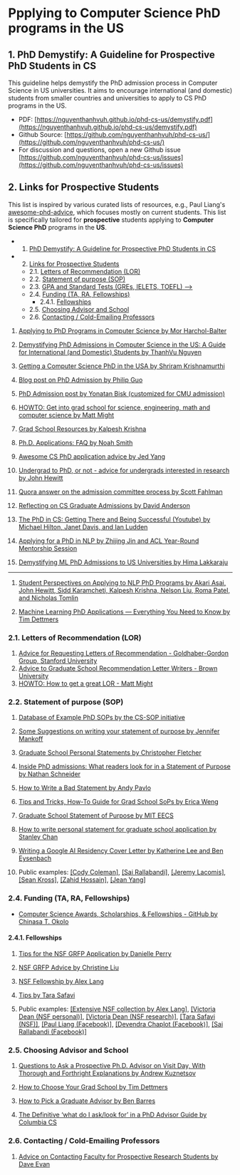 # Ppplying to Computer Science PhD programs in the US


##  1. <a name='PhDDemystify:AGuidelineforProspectivePhDStudentsinCS'></a>PhD Demystify: A Guideline for Prospective PhD Students in CS
This guideline helps demystify the PhD admission process in Computer Science in US universities. It aims to encourage international (and domestic) students from smaller countries and universities to apply to CS PhD programs in the US.

- PDF: [https://nguyenthanhvuh.github.io/phd-cs-us/demystify.pdf](https://nguyenthanhvuh.github.io/phd-cs-us/demystify.pdf)
- Github Source: [https://github.com/nguyenthanhvuh/phd-cs-us/](https://github.com/nguyenthanhvuh/phd-cs-us/)
- For discussion and questions, open a new Github issue [https://github.com/nguyenthanhvuh/phd-cs-us/issues](https://github.com/nguyenthanhvuh/phd-cs-us/issues)



##  2. <a name='LinksforProspectiveStudents'></a>Links for Prospective Students

This list is inspired by various curated lists of resources, e.g., Paul Liang's [awesome-phd-advice](https://github.com/pliang279/awesome-phd-advice), which focuses mostly on current students.  This list is specifically tailored for **prospective** students applying to **Computer Science PhD** programs in the **US**.



<!-- ![](/phd030110s.gif) -->

<!-- vscode-markdown-toc -->
* 1. [PhD Demystify: A Guideline for Prospective PhD Students in CS](#PhDDemystify:AGuidelineforProspectivePhDStudentsinCS)
* 2. [Links for Prospective Students](#LinksforProspectiveStudents)
	* 2.1. [Letters of Recommendation (LOR)](#LettersofRecommendationLOR)
	* 2.2. [Statement of purpose (SOP)](#StatementofpurposeSOP)
	* 2.3. [GPA and Standard Tests (GREs, IELETS, TOEFL) -->](#GPAandStandardTestsGREsIELETSTOEFL--)
	* 2.4. [Funding (TA, RA, Fellowships)](#FundingTARAFellowships)
		* 2.4.1. [Fellowships](#Fellowships)
	* 2.5. [Choosing Advisor and School](#ChoosingAdvisorandSchool)
	* 2.6. [Contacting / Cold-Emailing Professors](#ContactingCold-EmailingProfessors)

<!-- vscode-markdown-toc-config
	numbering=true
	autoSave=true
	/vscode-markdown-toc-config -->
<!-- /vscode-markdown-toc -->



1. [Applying to PhD Programs in Computer Science by Mor Harchol-Balter](https://www.cs.cmu.edu/~harchol/gradschooltalk.pdf)

1. [Demystifying PhD Admissions in Computer Science in the US: A Guide for International (and Domestic) Students by ThanhVu Nguyen](https://github.com/nguyenthanhvuh/phd-cs-us/)

1. [Getting a Computer Science PhD in the USA by Shriram Krishnamurthi](https://parentheticallyspeaking.org/articles/us-cs-phd-faq/)

1. [Blog post on PhD Admission by Philip Guo](https://pg.ucsd.edu/PhD-application-tips.htm)

1. [PhD Admission post by Yonatan Bisk (customized for CMU admission)](https://talkingtorobots.com/FAQ.html)

1. [HOWTO: Get into grad school for science, engineering, math and computer science by Matt Might](https://matt.might.net/articles/how-to-apply-and-get-in-to-graduate-school-in-science-mathematics-engineering-or-computer-science/)

1. [Grad School Resources by Kalpesh Krishna](https://martiansideofthemoon.github.io/2018/05/29/grad-resources.html)

1. [Ph.D. Applications: FAQ by Noah Smith](https://docs.google.com/document/d/1lT-bsIP0GKfh8l5sQnM2hCzzR9prt-QLx16rimUOdIM/edit)


1. [Awesome CS PhD application advice by Jed Yang](https://jedyang.com/post/list-of-awesome-cs-phd-application-advice/)

1. [Undergrad to PhD, or not - advice for undergrads interested in research by John Hewitt](https://nlp.stanford.edu//~johnhew//undergrad-researchers.html)


1. [Quora answer on the admission committee process by Scott Fahlman](https://www.quora.com/What-does-the-admissions-committee-process-for-graduate-school-look-like-Do-you-sit-in-a-room-and-all-discuss-the-same-candidate-at-the-same-time-or-is-it-more-of-an-individual-process-with-opinions-aggregated-at-the-end)

1. [Reflecting on CS Graduate Admissions by David Anderson](https://da-data.blogspot.com/2015/03/reflecting-on-cs-graduate-admissions.html)

1. [The PhD in CS: Getting There and Being Successful (Youtube) by Michael Hilton, Janet Davis, and Ian Ludden](https://www.youtube.com/watch?v=Qn7eUeNw6vI)

1. [Applying for a PhD in NLP by Zhijing Jin and ACL Year-Round Mentorship Session](https://medium.com/@zhijing-jin/applying-for-a-phd-in-nlp-9d070a02cda0)

1. [Demystifying ML PhD Admissions to US Universities by Hima Lakkaraju](https://www.youtube.com/watch?v=z6TkkdlRWcU&ab_channel=HimabinduLakkaraju)

---

1. [Student Perspectives on Applying to NLP PhD Programs by Akari Asai, John Hewitt, Sidd Karamcheti, Kalpesh Krishna, Nelson Liu, Roma Patel, and Nicholas Tomlin](https://blog.nelsonliu.me/2019/10/24/student-perspectives-on-applying-to-nlp-phd-programs/)

1. [Machine Learning PhD Applications — Everything You Need to Know by Tim Dettmers](https://timdettmers.com/2018/11/26/phd-applications/)



<!-- 1. [A long, rambling, mostly personal corpus of advice on applying to Computer Science grad school (for UWCSE students) by Justine Sherry](https://people.eecs.berkeley.edu/~justine/advice.pdf) -->





###  2.1. <a name='LettersofRecommendationLOR'></a>Letters of Recommendation (LOR)


1. [Advice for Requesting Letters of Recommendation - Goldhaber-Gordon Group, Stanford University](https://ggg.stanford.edu/advice-recommendations) 
1. [Advice to Graduate School Recommendation Letter Writers - Brown University](https://cs.brown.edu/~sk/Memos/Grad-School-Recos/)  
1. [HOWTO: How to get a great LOR - Matt Might](https://matt.might.net/articles/how-to-recommendation-letter/) 


###  2.2. <a name='StatementofpurposeSOP'></a>Statement of purpose (SOP)


1. [Database of Example PhD SOPs by the CS-SOP initiative](https://cs-sop.org)

1. [Some Suggestions on writing your statement of purpose by Jennifer Mankoff](https://www.cc.gatech.edu/fce/people/jmankoff/gradschool/sops.html)

1. [Graduate School Personal Statements by Christopher Fletcher](http://cwfletcher.net/Pages/SoP.php)

1. [Inside PhD admissions: What readers look for in a Statement of Purpose by Nathan Schneider](https://nschneid.medium.com/inside-ph-d-admissions-what-readers-look-for-in-a-statement-of-purpose-3db4e6081f80)

1. [How to Write a Bad Statement by Andy Pavlo](https://www.cs.cmu.edu/~pavlo/blog/2015/10/how-to-write-a-bad-statement-for-a-computer-science-phd-admissions-application.html)

1. [Tips and Tricks, How-To Guide for Grad School SoPs by Erica Weng](https://t.co/J71ZD2dKJ1)

1. [Graduate School Statement of Purpose by MIT EECS](https://mitcommlab.mit.edu/eecs/commkit/graduate-school-personal-statement/)

1. [How to write personal statement for graduate school application by Stanley Chan](https://engineering.purdue.edu/ChanGroup/write_statement.html)

1. [Writing a Google AI Residency Cover Letter by Katherine Lee and Ben Eysenbach](https://colinraffel.com/blog/writing-a-google-ai-residency-cover-letter.html)

1. Public examples: [[Cody Coleman]](https://www.codycoleman.com/public/misc/Stanford-purpose.pdf), [[Sai Rallabandi]](http://www.cs.cmu.edu/~srallaba/pdfs/statement_PhD.pdf), [[Jeremy Lacomis]](https://www.cs.cmu.edu/~jlacomis/assets/statement/personal-statement-cmu.pdf), [[Sean Kross]](https://seankross.com/notes/grad-school-essays/ShortPersonalStatement.pdf), [[Zahid Hossain]](https://graphics.stanford.edu/~zhossain/grad/sop_mit.pdf), [[Jean Yang]](https://github.com/jeanqasaur/academic-application-materials/blob/master/phd-application-2007/personal_statement.pdf)


  <!--   \item \href{https://chrisblattman.com/blog/2022/01/11/}{Writing your statement of purpose} by Chris Blattman
  \item \href{http://www.pl-enthusiast.net/2022/10/03/how-to-write-a-grad-school-personal-statement/}{How to Write a Grad School Personal Statement} by Mike Hicks
  \item     \href{https://cs-sop.notion.site/cs-sop/CS-PhD-Statements-of-Purpose-df39955313834889b7ac5411c37b958d?p=f5d5980a71524ebaa4e6ae57266b847c&pm=s}{CS PhD SOP database} by cs-sop.org
 -->

<!-- ###  2.3. <a name='ResearchExperiencePublicationsandall'></a>Research Experience (Publications and all)
###  2.3. <a name='GPAandStandardTestsGREsIELETSTOEFL--'></a>GPA and Standard Tests (GREs, IELETS, TOEFL) -->

###  2.4. <a name='FundingTARAFellowships'></a>Funding (TA, RA, Fellowships)

  - [Computer Science Awards, Scholarships, & Fellowships - GitHub by Chinasa T. Okolo](https://github.com/chinasatokolo/csGraduateFellowships)

####  2.4.1. <a name='Fellowships'></a>Fellowships

1. [Tips for the NSF GRFP Application by Danielle Perry](https://web.uri.edu/graduate-writing-center/tips-for-the-nsf-grfp-application/)

1. [NSF GRFP Advice by Christine Liu](http://www.christineliuart.com/writing/2018/8/31/advice-for-applying-to-the-nsf-grfp)

1. [NSF Fellowship by Alex Lang](https://www.alexhunterlang.com/nsf-fellowship)

1. [Tips by Tara Safavi](https://tsafavi.github.io/nsf-grfp.html)

1. Public examples: [[Extensive NSF collection by Alex Lang]](https://docs.google.com/spreadsheets/d/1xoezGhbtcpg3BvNdag2F5dTQM-Xl2EELUgAfG1eUg0s/edit#gid=0), [[Victoria Dean (NSF personal)]](https://vdean.github.io/resources/NSF_Personal_Statement_Victoria_Dean.pdf), [[Victoria Dean (NSF research)]](https://vdean.github.io/resources/NSF_Research_Statement_Victoria_Dean.pdf), [[Tara Safavi (NSF)]](https://tsafavi.github.io/assets/pdf/nsf-personal.pdf), [[Paul Liang (Facebook)]](http://www.cs.cmu.edu/~pliang/research_statement_paul_liang_2020.pdf), [[Devendra Chaplot (Facebook)]](https://devendrachaplot.github.io/misc/DevendraChaplot_Statement2019.pdf), [[Sai Rallabandi (Facebook)]](http://www.cs.cmu.edu/~srallaba/pdfs/fellowships_mothersheet.pdf)

###  2.5. <a name='ChoosingAdvisorandSchool'></a>Choosing Advisor and School

1. [Questions to Ask a Prospective Ph.D. Advisor on Visit Day, With Thorough and Forthright Explanations by Andrew Kuznetsov](https://blog.ml.cmu.edu/2020/03/02/questions-to-ask-a-prospective-ph-d-advisor-on-visit-day-with-thorough-and-forthright-explanations/)

1. [How to Choose Your Grad School by Tim Dettmers](https://timdettmers.com/2022/03/13/how-to-choose-your-grad-school/)

1. [How to Pick a Graduate Advisor by Ben Barres](https://hst.mit.edu/sites/default/files/media/files/Barres%20BA.Neuron.80.275.2013.pdf)

1. [The Definitive ‘what do I ask/look for’ in a PhD Advisor Guide by Columbia CS](https://www.cs.columbia.edu/wp-content/uploads/2019/03/Get-Advisor.pdf)

###  2.6. <a name='ContactingCold-EmailingProfessors'></a>Contacting / Cold-Emailing Professors
1. [Advice on Contacting Faculty for Prospective Research Students by Dave Evan](https://uvasrg.github.io/prospective/)

